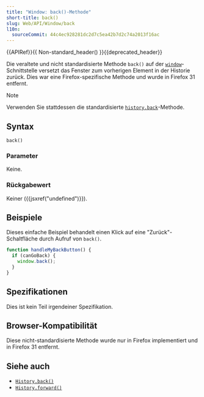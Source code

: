 ```yaml
---
title: "Window: back()-Methode"
short-title: back()
slug: Web/API/Window/back
l10n:
  sourceCommit: 44c4ec928281dc2d7c5ea42b7d2c74a2013f16ac
---
```


{{APIRef}}{{ Non-standard_header() }}{{deprecated_header}}

Die veraltete und nicht standardisierte Methode `back()` auf der [`window`](/de/docs/Web/API/Window)-Schnittstelle versetzt das Fenster zum vorherigen Element in der Historie zurück. Dies war eine Firefox-spezifische Methode und wurde in Firefox 31 entfernt.

> [!NOTE]
> Verwenden Sie stattdessen die standardisierte [`history.back`](/de/docs/Web/API/History/back)-Methode.

## Syntax

```js-nolint
back()
```

### Parameter

Keine.

### Rückgabewert

Keiner ({{jsxref("undefined")}}).

## Beispiele

Dieses einfache Beispiel behandelt einen Klick auf eine "Zurück"-Schaltfläche durch Aufruf von `back()`.

```js
function handleMyBackButton() {
  if (canGoBack) {
    window.back();
  }
}
```

## Spezifikationen

Dies ist kein Teil irgendeiner Spezifikation.

## Browser-Kompatibilität

Diese nicht-standardisierte Methode wurde nur in Firefox implementiert und in Firefox 31 entfernt\.

## Siehe auch

- [`History.back()`](/de/docs/Web/API/History/back)
- [`History.forward()`](/de/docs/Web/API/History/forward)

